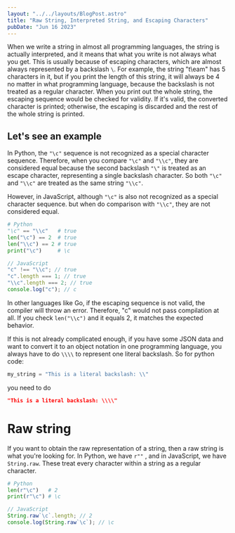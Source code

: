```yaml
---
layout: "../../layouts/BlogPost.astro"
title: "Raw String, Interpreted String, and Escaping Characters"
pubDate: "Jun 16 2023"
---
```


When we write a string in almost all programming languages, the string is actually interpreted, and it means that what you write is not always what you get. This is usually because of escaping characters, which are almost always represented by a backslash `\`. For example, the string "t\eam" has 5 characters in it, but if you print the length of this string, it will always be 4 no matter in what programming language, because the backslash is not treated as a regular character. When you print out the whole string, the escaping sequence would be checked for validity. If it's valid, the converted character is printed; otherwise, the escaping is discarded and the rest of the whole string is printed.

## Let's see an example

In Python, the `"\c"` sequence is not recognized as a special character sequence. Therefore, when you compare `"\c"` and `"\\c"`, they are considered equal because the second backslash `"\"` is treated as an escape character, representing a single backslash character. So both `"\c"` and `"\\c"` are treated as the same string `"\\c"`.

However, in JavaScript, although `"\c"` is also not recognized as a special character sequence. but when do comparison with `"\\c"`, they are not considered equal.

```python
# Python
"\c" == "\\c"   # true
len("\c") == 2  # true
len("\\c") == 2 # true
print("\c")     # \c
```

```javascript
// JavaScript
"c" !== "\\c"; // true
"c".length === 1; // true
"\\c".length === 2; // true
console.log("c"); // c
```

In other languages like Go, if the escaping sequence is not valid, the compiler will throw an error. Therefore, "c" would not pass compilation at all. If you check `len("\\c")` and it equals 2, it matches the expected behavior.

If this is not already complicated enough, if you have some JSON data and want to convert it to an object notation in one programming language, you always have to do `\\\\` to represent one literal backslash. So for python code:

```python
my_string = "This is a literal backslash: \\"
```

you need to do

```json
"This is a literal backslash: \\\\"
```

# Raw string

If you want to obtain the raw representation of a string, then a raw string is what you're looking for. In Python, we have `r""` , and in JavaScript, we have `String.raw`. These treat every character within a string as a regular character.

```python
# Python
len(r"\c")   # 2
print(r"\c") # \c
```

```javascript
// JavaScript
String.raw`\c`.length; // 2
console.log(String.raw`\c`); // \c
```
